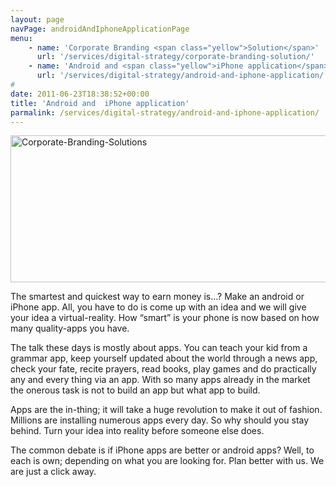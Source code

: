```yaml
---
layout: page
navPage: androidAndIphoneApplicationPage
menu:
    - name: 'Corporate Branding <span class="yellow">Solution</span>'
      url: '/services/digital-strategy/corporate-branding-solution/'
    - name: 'Android and <span class="yellow">iPhone application</span>'
      url: '/services/digital-strategy/android-and-iphone-application/'
#
date: 2011-06-23T18:38:52+00:00
title: 'Android and  iPhone application'
parmalink: /services/digital-strategy/android-and-iphone-application/
---
```


<a href="{{ 'assets/uploads/2015/03/Corporate-Branding-Solutions.jpg' | relative_url }}" rel="lightbox-0"><img src="{{ 'assets/uploads/2015/03/Corporate-Branding-Solutions.jpg' | relative_url }}" alt="Corporate-Branding-Solutions" class="alignnone size-full wp-image-655" srcset="{{ 'assets/uploads/2015/03/Corporate-Branding-Solutions.jpg' | relative_url }} 585w, {{ 'assets/uploads/2015/03/Corporate-Branding-Solutions-300x121.jpg' | relative_url }} 300w" sizes="(max-width: 585px) 100vw, 585px" width="585" height="235"></a>
<p>The smartest and quickest way to earn money is…? Make an android or iPhone app. All, you have to do is come up with an idea and we will give your idea a virtual-reality. How “smart” is your phone is now based on how many quality-apps you have.</p>
<p>The talk these days is mostly about apps. You can teach your kid from a grammar app, keep yourself updated about the world through a news app, check your fate, recite prayers, read books, play games and do practically any and every thing via an app. With so many apps already in the market the onerous task is not to build an app but what app to build.</p>
<p>Apps are the in-thing; it will take a huge revolution to make it out of fashion. Millions are installing numerous apps every day. So why should you stay behind. Turn your idea into reality before someone else does.</p>
<p>The common debate is if iPhone apps are better or android apps? Well, to each is own; depending on what you are looking for. Plan better with us. We are just a click away.</p>									